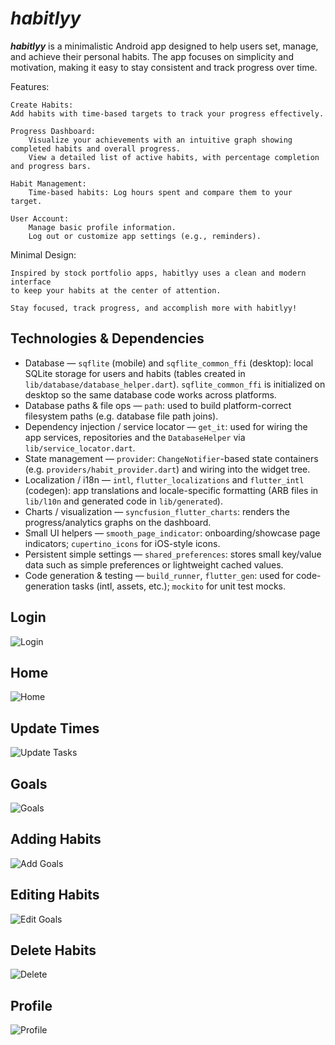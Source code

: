 # ***habitlyy***

***habitlyy*** is a minimalistic Android app designed to help users set, manage, and
achieve their personal habits. The app focuses on simplicity and motivation,
making it easy to stay consistent and track progress over time.

Features:

    Create Habits:
    Add habits with time-based targets to track your progress effectively.

    Progress Dashboard:
        Visualize your achievements with an intuitive graph showing completed habits and overall progress.
        View a detailed list of active habits, with percentage completion and progress bars.

    Habit Management:
        Time-based habits: Log hours spent and compare them to your target.

    User Account:
        Manage basic profile information.
        Log out or customize app settings (e.g., reminders).

Minimal Design:

    Inspired by stock portfolio apps, habitlyy uses a clean and modern interface
    to keep your habits at the center of attention.

    Stay focused, track progress, and accomplish more with habitlyy!

## Technologies & Dependencies

- Database — `sqflite` (mobile) and `sqflite_common_ffi` (desktop): local SQLite storage for users and habits (tables created in `lib/database/database_helper.dart`). `sqflite_common_ffi` is initialized on desktop so the same database code works across platforms.
- Database paths & file ops — `path`: used to build platform-correct filesystem paths (e.g. database file path joins).
- Dependency injection / service locator — `get_it`: used for wiring the app services, repositories and the `DatabaseHelper` via `lib/service_locator.dart`.
- State management — `provider`: `ChangeNotifier`-based state containers (e.g. `providers/habit_provider.dart`) and wiring into the widget tree.
- Localization / i18n — `intl`, `flutter_localizations` and `flutter_intl` (codegen): app translations and locale-specific formatting (ARB files in `lib/l10n` and generated code in `lib/generated`).
- Charts / visualization — `syncfusion_flutter_charts`: renders the progress/analytics graphs on the dashboard.
- Small UI helpers — `smooth_page_indicator`: onboarding/showcase page indicators; `cupertino_icons` for iOS-style icons.
- Persistent simple settings — `shared_preferences`: stores small key/value data such as simple preferences or lightweight cached values.
- Code generation & testing — `build_runner`, `flutter_gen`: used for code-generation tasks (intl, assets, etc.); `mockito` for unit test mocks.

## Login

![Login](./images/login.png)

## Home

![Home](./images/home.png)

## Update Times

![Update Tasks](./images/update_hours.png)

## Goals

![Goals](./images/goals.png)

## Adding Habits

![Add Goals](./images/add_goals.png)

## Editing Habits

![Edit Goals](./images/update.png)

## Delete Habits

![Delete](./images/delete.png)

## Profile

![Profile](./images/profile.png)